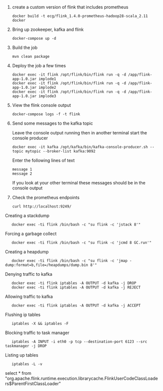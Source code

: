 1. create a custom version of flink that includes prometheus

       docker build -t ecg/flink_1.4.0-prometheus-hadoop28-scala_2.11 docker

2. Bring up zookeeper, kafka and flink

       docker-compose up -d
       
3. Build the job

       mvn clean package
 
4. Deploy the job a few times

       docker exec -it flink /opt/flink/bin/flink run -q -d /app/flink-app-1.0.jar implode1
       docker exec -it flink /opt/flink/bin/flink run -q -d /app/flink-app-1.0.jar implode2
       docker exec -it flink /opt/flink/bin/flink run -q -d /app/flink-app-1.0.jar implode3

4. View the flink console output 

       docker-compose logs -f -t flink
       
5. Send some messages to the kafka topic

   Leave the console output running then in another terminal start the console producer 

       docker exec -it kafka /opt/kafka/bin/kafka-console-producer.sh --topic mytopic --broker-list kafka:9092
       
   Enter the following lines of text
   
       message 1
       message 2
   
   If you look at your other terminal these messages should be in the console output
   
6. Check the prometheus endpoints

       curl http://localhost:9249/



Creating a stackdump

       docker exec -ti flink /bin/bash -c "su flink -c 'jstack 8'"

Forcing a garbage collect

       docker exec -ti flink /bin/bash -c "su flink -c 'jcmd 8 GC.run'"

Creating a heapdump

       docker exec -ti flink /bin/bash -c "su flink -c 'jmap -dump:format=b,file=/heapdumps/dump.bin 8'"


Denying traffic to kafka

       docker exec -ti flink iptables -A OUTPUT -d kafka -j DROP
       docker exec -ti flink iptables -A OUTPUT -d kafka -j REJECT


Allowing traffic to kafka

       docker exec -ti flink iptables -A OUTPUT -d kafka -j ACCEPT

Flushing ip tables

       iptables -X && iptables -F

Blocking traffic to task manager

       iptables -A INPUT -i eth0 -p tcp --destination-port 6123 --src taskmanager -j DROP

Listing up tables

       iptables -L -v


select * from "org.apache.flink.runtime.execution.librarycache.FlinkUserCodeClassLoaders$ParentFirstClassLoader"

